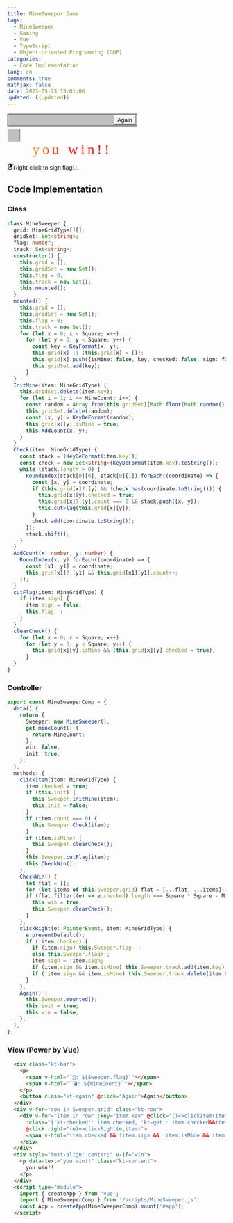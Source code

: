 ```yaml
---
title: MineSweeper Game
tags:
  - MineSweeper
  - Gaming
  - Vue
  - TypeScript
  - Object-oriented Programming (OOP)
categories:
  - Code Implementation
lang: en
comments: true
mathjax: false
date: 2023-05-25 15:01:06
updated: {{updated}}
---
```


<!-- markdownlint-disable MD033 -->

<style>
  #app {
    font-family: 'Franklin Gothic Medium', 'Arial Narrow', Arial, sans-serif;
  }
  .kt-row {
    display: flex;
    width: 450px;
  }
  .kt-item {
    width: 30px;
    height: 30px;
    box-sizing: border-box;
    text-align: center;
    border: 2px outset #ececec;
    background: #c0c0c0;
  }
  .kt-checked {
    border: 1px solid #808080;
    border-width: 1px 0 0 1px;
  }
  .kt-sign:before {
    content: "🚩";
  }
  .kt-mine:before {
    content: "💣";
  }
  .kt-get:before {
    content: "✅";
  }
  .kt-bar {
    display: flex;
    display: flex;
    justify-content: space-between;
    padding: 2px;
    border: 2px solid #7B7B7B;
    background-color: #C0C0C0;
    margin-bottom: 5px;
    width: 300px;
    box-sizing: border-box;
    font-size: 20px;
    >p {
      display: inline-block;
      text-align: center;
      margin: 2px 5px;
      >span {
        margin-right: 10px
      }
    }
    >button {
      cursor: pointer;
      border-top: 2px solid #ffffff;
      border-right: 2px solid #7B7B7B;
      border-bottom: 2px solid #7B7B7B;
      border-left: 2px solid #ffffff;
    }
    >button:hover {
      cursor: pointer;
      background-color: #C0C0C0;

    }
  }
  .kt-content {
    width: 300px;
    margin: 0;
    font-family: 'Nosifer', cursive;
    font-size: 2rem;
    color: transparent;
    background: linear-gradient(to right, #ffef09, #ff0c0c, #ff0000);
    -webkit-text-fill-color: transparent;
    background-clip: text;
    -webkit-background-clip: text;
    position: relative;
    letter-spacing: 0.4rem;
  }
</style>
<script type="importmap">
   {
    "imports": {
      "vue": "https://unpkg.com/vue@3/dist/vue.esm-browser.js"
    }
  }
</script>
<div id="app">
  <div class="kt-bar">
    <p>
      <span v-html="`🚩: ${Sweeper.flag}`"></span>
      <span v-html="`💣: ${mineCount}`"></span>
    </p>
    <button class="kt-again" @click="Again">Again</button>
  </div>
  <div v-for="row in Sweeper.grid" class="kt-row">
    <div v-for="item in row" :key="item.key" @click="()=>clickItem(item)" class="kt-item"
      :class="{'kt-checked': item.checked, 'kt-get': item.checked&&item.sign&&item.isMine, 'kt-sign': item.sign, 'kt-mine': item.checked&&item.isMine}"
      @click.right="(e)=>clickRight(e,item)">
      <span v-html="item.checked && !item.sign && !item.isMine && item.count || ''"></span>
    </div>
  </div>
  <div style="text-align: center;" v-if="win">
    <p data-text="you win!!" class="kt-content">
      you win!!
    </p>
  </div>
  <p v-else><svg height="1em" preserveAspectRatio="xMidYMid meet" viewBox="0 0 512 512" width="1em" xmlns="http://www.w3.org/2000/svg"><g transform="matrix(.1 0 0 -.1 0 512)"><path d="m3870 5107c-49-23-88-60-106-100-27-60-28-316-1-365 80-147 273-146 349 3 26 49 36 222 19 306-26 124-159 203-261 156z"/><path d="m2100 4905c-432-61-822-255-1130-565-304-304-485-667-557-1110-16-103-18-181-18-770 0-712 1-735 61-972 155-620 614-1135 1210-1359 233-87 429-122 694-122 318-1 535 45 822 175 216 97 388 217 569 397 300 299 479 646 556 1076 16 90 18 172 18 805 0 634-2 715-18 805-77 430-259 785-553 1079-293 293-654 479-1074 553-123 21-449 26-580 8zm70-1370v-975h-690-690v255c0 275 11 387 54 550 151 564 618 1005 1196 1129 36 8 80 15 98 15l32 1zm1767-1552c-8-234-32-377-92-543-173-483-573-853-1069-989-247-68-552-70-806-6-432 108-815 420-1016 825-116 235-163 450-164 743v157h1577 1576z"/><path d="m4645 4901c-24-11-91-70-166-147-106-109-127-136-137-174-22-90 26-192 107-226 44-18 125-18 165 1 46 22 272 254 291 298 30 73 15 148-44 210-53 57-141 73-216 38z"/><path d="m4688 4131c-121-26-189-156-139-266 21-46 79-101 119-112 15-5 90-8 167-8 154 0 180 8 233 66 86 97 56 244-63 307-34 17-253 27-317 13z"/></g></svg>Right-click to sign flag🚩.</p>
</div>
<script type="module">
  import { createApp } from 'vue';
  import { MineSweeperComp } from '/scripts/MineSweeper.js';
  const App = createApp(MineSweeperComp).mount('#app');
</script>
<!--more-->

## Code Implementation

### Class

```ts
class MineSweeper {
  grid: MineGridType[][];
  gridSet: Set<string>;
  flag: number;
  track: Set<string>;
  constructor() {
    this.grid = [];
    this.gridSet = new Set();
    this.flag = 0;
    this.track = new Set();
    this.mounted();
  }
  mounted() {
    this.grid = [];
    this.gridSet = new Set();
    this.flag = 0;
    this.track = new Set();
    for (let x = 0; x < Square; x++)
      for (let y = 0; y < Square; y++) {
        const key = KeyFormat(x, y);
        this.grid[x] || (this.grid[x] = []);
        this.grid[x].push({isMine: false, key, checked: false, sign: false, count: 0});
        this.gridSet.add(key);
      }
  }
  InitMine(item: MineGridType) {
    this.gridSet.delete(item.key);
    for (let i = 1; i <= MineCount; i++) {
      const random = Array.from(this.gridSet)[Math.floor(Math.random() * this.gridSet.size)];
      this.gridSet.delete(random);
      const [x, y] = KeyDeFormat(random);
      this.grid[x][y].isMine = true;
      this.AddCount(x, y);
    }
  }
  Check(item: MineGridType) {
    const stack = [KeyDeFormat(item.key)];
    const check = new Set<string>(KeyDeFormat(item.key).toString());
    while (stack.length > 0) {
      RoundIndex(stack[0][0], stack[0][1]).forEach((coordinate) => {
        const [x, y] = coordinate;
        if (this.grid[x]?.[y] && !check.has(coordinate.toString())) {
          this.grid[x][y].checked = true;
          this.grid[x]?.[y].count === 0 && stack.push([x, y]);
          this.cutFlag(this.grid[x][y]);
        }
        check.add(coordinate.toString());
      });
      stack.shift();
    }
  }
  AddCount(x: number, y: number) {
    RoundIndex(x, y).forEach((coordinate) => {
      const [x1, y1] = coordinate;
      this.grid[x1]?.[y1] && this.grid[x1][y1].count++;
    });
  }
  cutFlag(item: MineGridType) {
    if (item.sign) {
      item.sign = false;
      this.flag--;
    }
  }
  clearCheck() {
    for (let x = 0; x < Square; x++)
      for (let y = 0; y < Square; y++) {
        this.grid[x][y].isMine && (this.grid[x][y].checked = true);
      }
  }
}
```

### Controller

```ts
export const MineSweeperComp = {
  data() {
    return {
      Sweeper: new MineSweeper(),
      get mineCount() {
        return MineCount;
      },
      win: false,
      init: true,
    };
  },
  methods: {
    clickItem(item: MineGridType) {
      item.checked = true;
      if (this.init) {
        this.Sweeper.InitMine(item);
        this.init = false;
      }
      if (item.count === 0) {
        this.Sweeper.Check(item);
      }
      if (item.isMine) {
        this.Sweeper.clearCheck();
      }
      this.Sweeper.cutFlag(item);
      this.CheckWin();
    },
    CheckWin() {
      let flat = [];
      for (let items of this.Sweeper.grid) flat = [...flat, ...items];
      if (flat.filter((e) => e.checked).length === Square * Square - MineCount) {
        this.win = true;
        this.Sweeper.clearCheck();
      }
    },
    clickRight(e: PointerEvent, item: MineGridType) {
      e.preventDefault();
      if (!item.checked) {
        if (item.sign) this.Sweeper.flag--;
        else this.Sweeper.flag++;
        item.sign = !item.sign;
        if (item.sign && item.isMine) this.Sweeper.track.add(item.key);
        if (!item.sign && item.isMine) this.Sweeper.track.delete(item.key);
      }
    },
    Again() {
      this.Sweeper.mounted();
      this.init = true;
      this.win = false;
    },
  },
};
```

### View (Power by Vue)

```html
  <div class="kt-bar">
    <p>
      <span v-html="`🚩: ${Sweeper.flag}`"></span>
      <span v-html="`💣: ${mineCount}`"></span>
    </p>
    <button class="kt-again" @click="Again">Again</button>
  </div>
  <div v-for="row in Sweeper.grid" class="kt-row">
    <div v-for="item in row" :key="item.key" @click="()=>clickItem(item)" class="kt-item"
      :class="{'kt-checked': item.checked, 'kt-get': item.checked&&item.sign&&item.isMine, 'kt-sign': item.sign, 'kt-mine': item.checked&&item.isMine}"
      @click.right="(e)=>clickRight(e,item)">
      <span v-html="item.checked && !item.sign && !item.isMine && item.count || ''"></span>
    </div>
  </div>
  <div style="text-align: center;" v-if="win">
    <p data-text="you win!!" class="kt-content">
      you win!!
    </p>
  </div>
  <script type="module">
    import { createApp } from 'vue';
    import { MineSweeperComp } from '/scripts/MineSweeper.js';
    const App = createApp(MineSweeperComp).mount('#app');
  </script>
```
